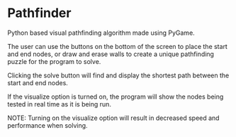 # Pathfinder
Python based visual pathfinding algorithm made using PyGame.

The user can use the buttons on the bottom of the screen to place
the start and end nodes, or draw and erase walls to create a unique
pathfinding puzzle for the program to solve.

Clicking the solve button will find and display the shortest path
between the start and end nodes.

If the visualize option is turned on, the program will show the nodes
being tested in real time as it is being run.

NOTE: Turning on the visualize option will result in decreased speed and performance when solving.